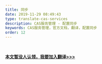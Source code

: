 ```yaml
---
title: 同步
date: 2019-11-29 08:49:43
type: translate-cas-services
description: CAS服务管理 - 配置同步
keywords: CAS服务管理，官方文档，翻译，配置同步
order: 12
---
```


<br />

**[本文暂没人认领，我要加入翻译>>>](/translate/join.html)**

<br />
